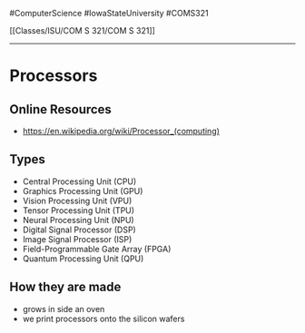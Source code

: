 #ComputerScience  #IowaStateUniversity  #COMS321


[[Classes/ISU/COM S 321/COM S 321]] 

---

# Processors

## Online Resources
- https://en.wikipedia.org/wiki/Processor_(computing)

## Types

- Central Processing Unit (CPU) 
- Graphics Processing Unit (GPU)
- Vision Processing Unit (VPU)
- Tensor Processing Unit (TPU)
- Neural Processing Unit (NPU)
- Digital Signal Processor (DSP)
- Image Signal Processor (ISP)
- Field-Programmable Gate Array (FPGA)
- Quantum Processing Unit (QPU)


## How they are made 

- grows in side an oven
- we print processors onto the silicon wafers